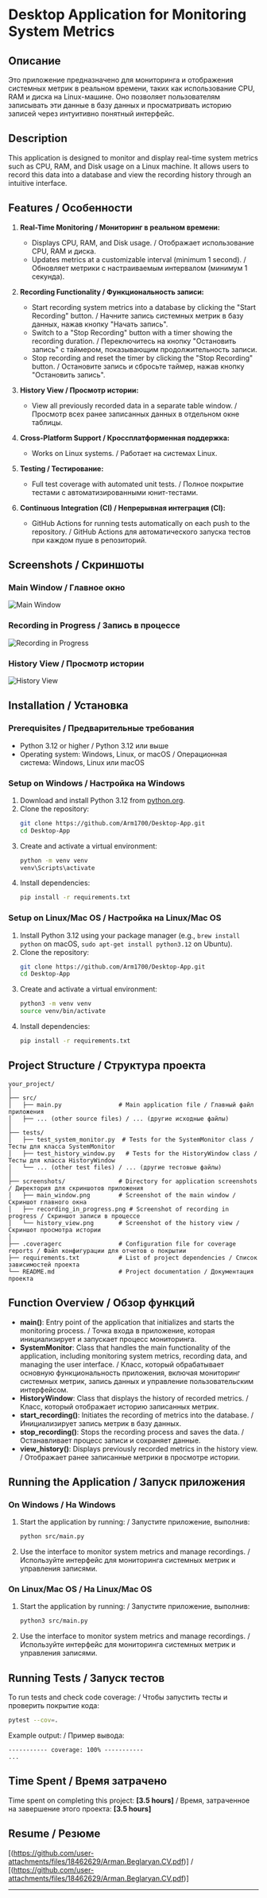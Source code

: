 # Desktop Application for Monitoring System Metrics

## Описание
Это приложение предназначено для мониторинга и отображения системных метрик в реальном времени, таких как использование CPU, RAM и диска на Linux-машине. Оно позволяет пользователям записывать эти данные в базу данных и просматривать историю записей через интуитивно понятный интерфейс.

## Description
This application is designed to monitor and display real-time system metrics such as CPU, RAM, and Disk usage on a Linux machine. It allows users to record this data into a database and view the recording history through an intuitive interface.

## Features / Особенности
1. **Real-Time Monitoring / Мониторинг в реальном времени:**
   - Displays CPU, RAM, and Disk usage. / Отображает использование CPU, RAM и диска.
   - Updates metrics at a customizable interval (minimum 1 second). / Обновляет метрики с настраиваемым интервалом (минимум 1 секунда).

2. **Recording Functionality / Функциональность записи:**
   - Start recording system metrics into a database by clicking the "Start Recording" button. / Начните запись системных метрик в базу данных, нажав кнопку "Начать запись".
   - Switch to a "Stop Recording" button with a timer showing the recording duration. / Переключитесь на кнопку "Остановить запись" с таймером, показывающим продолжительность записи.
   - Stop recording and reset the timer by clicking the "Stop Recording" button. / Остановите запись и сбросьте таймер, нажав кнопку "Остановить запись".

3. **History View / Просмотр истории:**
   - View all previously recorded data in a separate table window. / Просмотр всех ранее записанных данных в отдельном окне таблицы.

4. **Cross-Platform Support / Кроссплатформенная поддержка:**
   - Works on Linux systems. / Работает на системах Linux.

5. **Testing / Тестирование:**
   - Full test coverage with automated unit tests. / Полное покрытие тестами с автоматизированными юнит-тестами.

6. **Continuous Integration (CI) / Непрерывная интеграция (CI):**
   - GitHub Actions for running tests automatically on each push to the repository. / GitHub Actions для автоматического запуска тестов при каждом пуше в репозиторий.

## Screenshots / Скриншоты
### Main Window / Главное окно
![Main Window](screenshots/main_window.png)

### Recording in Progress / Запись в процессе
![Recording in Progress](screenshots/recording_in_progress.png)

### History View / Просмотр истории
![History View](screenshots/history_view.png)

## Installation / Установка
### Prerequisites / Предварительные требования
- Python 3.12 or higher / Python 3.12 или выше
- Operating system: Windows, Linux, or macOS / Операционная система: Windows, Linux или macOS

### Setup on Windows / Настройка на Windows
1. Download and install Python 3.12 from [python.org](https://www.python.org/downloads/).
2. Clone the repository:
   ```bash
   git clone https://github.com/Arm1700/Desktop-App.git
   cd Desktop-App
   ```
3. Create and activate a virtual environment:
   ```bash
   python -m venv venv
   venv\Scripts\activate
   ```
4. Install dependencies:
   ```bash
   pip install -r requirements.txt
   ```

### Setup on Linux/Mac OS / Настройка на Linux/Mac OS
1. Install Python 3.12 using your package manager (e.g., `brew install python` on macOS, `sudo apt-get install python3.12` on Ubuntu).
2. Clone the repository:
   ```bash
   git clone https://github.com/Arm1700/Desktop-App.git
   cd Desktop-App
   ```
3. Create and activate a virtual environment:
   ```bash
   python3 -m venv venv
   source venv/bin/activate
   ```
4. Install dependencies:
   ```bash
   pip install -r requirements.txt
   ```

## Project Structure / Структура проекта

```
your_project/
│
├── src/
│   ├── main.py                # Main application file / Главный файл приложения
│   ├── ... (other source files) / ... (другие исходные файлы)
│
├── tests/
│   ├── test_system_monitor.py  # Tests for the SystemMonitor class / Тесты для класса SystemMonitor
│   ├── test_history_window.py   # Tests for the HistoryWindow class / Тесты для класса HistoryWindow
│   └── ... (other test files) / ... (другие тестовые файлы)
│
├── screenshots/               # Directory for application screenshots / Директория для скриншотов приложения
│   ├── main_window.png        # Screenshot of the main window / Скриншот главного окна
│   ├── recording_in_progress.png # Screenshot of recording in progress / Скриншот записи в процессе
│   └── history_view.png       # Screenshot of the history view / Скриншот просмотра истории
│
├── .coveragerc                # Configuration file for coverage reports / Файл конфигурации для отчетов о покрытии
├── requirements.txt           # List of project dependencies / Список зависимостей проекта
└── README.md                  # Project documentation / Документация проекта
```

## Function Overview / Обзор функций

- **main()**: Entry point of the application that initializes and starts the monitoring process. / Точка входа в приложение, которая инициализирует и запускает процесс мониторинга.
- **SystemMonitor**: Class that handles the main functionality of the application, including monitoring system metrics, recording data, and managing the user interface. / Класс, который обрабатывает основную функциональность приложения, включая мониторинг системных метрик, запись данных и управление пользовательским интерфейсом.
- **HistoryWindow**: Class that displays the history of recorded metrics. / Класс, который отображает историю записанных метрик.
- **start_recording()**: Initiates the recording of metrics into the database. / Инициализирует запись метрик в базу данных.
- **stop_recording()**: Stops the recording process and saves the data. / Останавливает процесс записи и сохраняет данные.
- **view_history()**: Displays previously recorded metrics in the history view. / Отображает ранее записанные метрики в просмотре истории.

## Running the Application / Запуск приложения

### On Windows / На Windows
1. Start the application by running: / Запустите приложение, выполнив:
   ```bash
   python src/main.py
   ```
2. Use the interface to monitor system metrics and manage recordings. / Используйте интерфейс для мониторинга системных метрик и управления записями.

### On Linux/Mac OS / На Linux/Mac OS
1. Start the application by running: / Запустите приложение, выполнив:
   ```bash
   python3 src/main.py
   ```
2. Use the interface to monitor system metrics and manage recordings. / Используйте интерфейс для мониторинга системных метрик и управления записями.

## Running Tests / Запуск тестов
To run tests and check code coverage: / Чтобы запустить тесты и проверить покрытие кода:
```bash
pytest --cov=.
```
Example output: / Пример вывода:
```
----------- coverage: 100% ----------- 
...
```

## Time Spent / Время затрачено
Time spent on completing this project: **[3.5 hours]** / Время, затраченное на завершение этого проекта: **[3.5 hours]**


## Resume / Резюме
[(https://github.com/user-attachments/files/18462629/Arman.Beglaryan.CV.pdf)] / [(https://github.com/user-attachments/files/18462629/Arman.Beglaryan.CV.pdf)]

---

